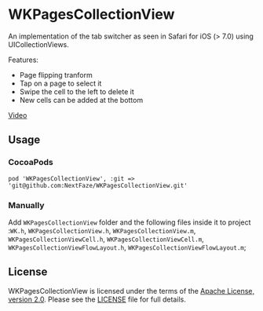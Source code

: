 # WKPagesCollectionView

An implementation of the tab switcher as seen in Safari for iOS (> 7.0) using UICollectionViews.

Features:
* Page flipping tranform
* Tap on a page to select it
* Swipe the cell to the left to delete it
* New cells can be added at the bottom

[Video](http://v.youku.com/v_show/id_XNzAzNDg4OTQ4.html)

## Usage

### CocoaPods
    pod 'WKPagesCollectionView', :git => 'git@github.com:NextFaze/WKPagesCollectionView.git'

### Manually
Add `WKPagesCollectionView` folder and the following files inside it to project :`WK.h`, `WKPagesCollectionView.h`, `WKPagesCollectionView.m`, `WKPagesCollectionViewCell.h`, `WKPagesCollectionViewCell.m`, `WKPagesCollectionViewFlowLayout.h`, `WKPagesCollectionViewFlowLayout.m`;

## License

WKPagesCollectionView is licensed under the terms of the [Apache License, version 2.0](http://www.apache.org/licenses/LICENSE-2.0.html). Please see the [LICENSE](/LICENSE.txt) file for full details.

